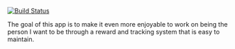 [![Build Status](https://snap-ci.com/rosatolen/velocity/branch/master/build_image)](https://snap-ci.com/rosatolen/velocity/branch/master)

The goal of this app is to make it even more enjoyable to work on being the person I want to be through a reward and tracking system that is easy to maintain.
